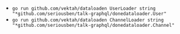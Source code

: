* `go run github.com/vektah/dataloaden UserLoader string "*github.com/seriousben/talk-graphql/donedataloader.User"`
* `go run github.com/vektah/dataloaden ChannelLoader string "*github.com/seriousben/talk-graphql/donedataloader.Channel"`